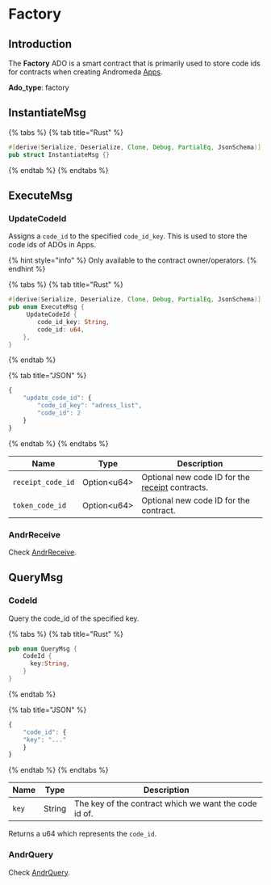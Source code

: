 # Factory

## Introduction

The **Factory** ADO is a smart contract that is primarily used to store code ids for contracts when creating Andromeda [Apps](app.md).

**Ado\_type**: factory

## InstantiateMsg

{% tabs %}
{% tab title="Rust" %}
```rust
#[derive(Serialize, Deserialize, Clone, Debug, PartialEq, JsonSchema)]
pub struct InstantiateMsg {}
```
{% endtab %}
{% endtabs %}

## ExecuteMsg

### UpdateCodeId

Assigns a `code_id` to the specified `code_id_key`. This is used to store the code ids of ADOs in Apps.

{% hint style="info" %}
Only available to the contract owner/operators.
{% endhint %}

{% tabs %}
{% tab title="Rust" %}
```rust
#[derive(Serialize, Deserialize, Clone, Debug, PartialEq, JsonSchema)]
pub enum ExecuteMsg {
     UpdateCodeId {
        code_id_key: String,
        code_id: u64,
    },
}
```
{% endtab %}

{% tab title="JSON" %}
```javascript
{
    "update_code_id": {
        "code_id_key": "adress_list",
        "code_id": 2
    }
}
```
{% endtab %}
{% endtabs %}

| Name              | Type         | Description                                                   |
| ----------------- | ------------ | ------------------------------------------------------------- |
| `receipt_code_id` | Option\<u64> | Optional new code ID for the [receipt](receipt.md) contracts. |
| `token_code_id`   | Option\<u64> | Optional new code ID for the contract.                        |

### AndrReceive

Check [AndrReceive](../platform-and-framework/ado\_base.md).

## QueryMsg

### CodeId

Query the code\_id of the specified key.

{% tabs %}
{% tab title="Rust" %}
```rust
pub enum QueryMsg {
    CodeId {
      key:String,
    }
}
```
{% endtab %}

{% tab title="JSON" %}
```javascript
{
    "code_id": {
    "key": "..."
    }
}
```
{% endtab %}
{% endtabs %}

| Name  | Type   | Description                                           |
| ----- | ------ | ----------------------------------------------------- |
| `key` | String | The key of the contract which we want the code id of. |

Returns a u64 which represents the `code_id`.

### AndrQuery

Check [AndrQuery](../platform-and-framework/ado\_base.md).

